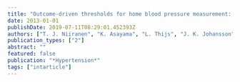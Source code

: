 ```yaml
---
title: "Outcome-driven thresholds for home blood pressure measurement: international database of home blood pressure in relation to cardiovascular outcome"
date: 2013-01-01
publishDate: 2019-07-11T08:29:01.452393Z
authors: ["T. J. Niiranen", "K. Asayama", "L. Thijs", "J. K. Johansson", "T. Ohkubo", "M. Kikuya", "J. Boggia", "A. Hozawa", "E. Sandoya", "G. S. Stergiou", "I. Tsuji", "A. M. Jula", "Y. Imai", "J. A. Staessen"]
publication_types: ["2"]
abstract: ""
featured: false
publication: "*Hypertension*"
tags: ["intarticle"]
---
```


